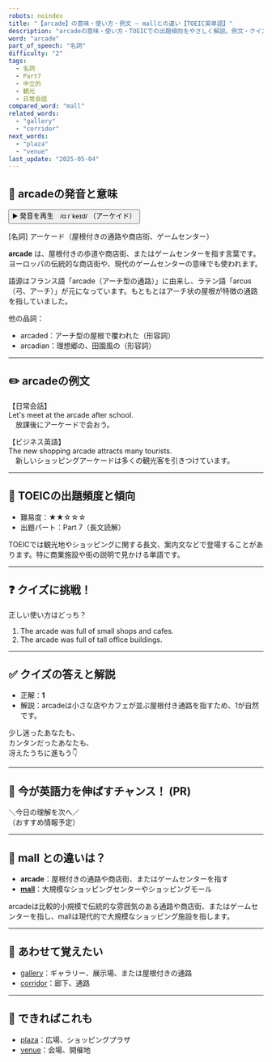 ```yaml
---
robots: noindex
title: "【arcade】の意味・使い方・例文 ― mallとの違い【TOEIC英単語】"
description: "arcadeの意味・使い方・TOEICでの出題傾向をやさしく解説。例文・クイズ付きでmallとの違いもわかりやすく学べます。"
word: "arcade"
part_of_speech: "名詞"
difficulty: "2"
tags:
  - 名詞
  - Part7
  - 中立的
  - 観光
  - 日常会話
compared_word: "mall"
related_words:
  - "gallery"
  - "corridor"
next_words:
  - "plaza"
  - "venue"
last_update: "2025-05-04"
---
```


## 🔰 arcadeの発音と意味

<button class="play-audio" onclick="playTTS('arcade')">
  <span class="play-audio-main">
    ▶️ 発音を再生　/ɑːrˈkeɪd/
  </span>
  <span class="play-audio-sub">
    （アーケイド）
  </span>
</button>

[名詞] アーケード（屋根付きの通路や商店街、ゲームセンター）

**arcade** は、屋根付きの歩道や商店街、またはゲームセンターを指す言葉です。ヨーロッパの伝統的な商店街や、現代のゲームセンターの意味でも使われます。

語源はフランス語「arcade（アーチ型の通路）」に由来し、ラテン語「arcus（弓、アーチ）」が元になっています。もともとはアーチ状の屋根が特徴の通路を指していました。

他の品詞：  
- arcaded：アーチ型の屋根で覆われた（形容詞）
- arcadian：理想郷の、田園風の（形容詞）

---

## ✏️ arcadeの例文

【日常会話】  
Let's meet at the arcade after school.  
　放課後にアーケードで会おう。

【ビジネス英語】  
The new shopping arcade attracts many tourists.  
　新しいショッピングアーケードは多くの観光客を引きつけています。

---

## 🎯 TOEICの出題頻度と傾向

- 難易度：★★☆☆☆
- 出題パート：Part 7（長文読解）

TOEICでは観光地やショッピングに関する長文、案内文などで登場することがあります。特に商業施設や街の説明で見かける単語です。

---

## ❓ クイズに挑戦！

正しい使い方はどっち？

1. The arcade was full of small shops and cafes.  
2. The arcade was full of tall office buildings.

---

## ✅ クイズの答えと解説

- 正解：**1**
- 解説：arcadeは小さな店やカフェが並ぶ屋根付き通路を指すため、1が自然です。

少し迷ったあなたも、  
カンタンだったあなたも、  
冴えたうちに進もう👇️

---

## 🚀 今が英語力を伸ばすチャンス！ (PR)

<div class="info-center">
＼今日の理解を次へ／<br>  
（おすすめ情報予定）
</div>

---

## 🤔  mall との違いは？

- **arcade**：屋根付きの通路や商店街、またはゲームセンターを指す
- **[mall](/word/mall/)**：大規模なショッピングセンターやショッピングモール

arcadeは比較的小規模で伝統的な雰囲気のある通路や商店街、またはゲームセンターを指し、mallは現代的で大規模なショッピング施設を指します。

---

## 🧩 あわせて覚えたい

- [gallery](/word/gallery/)：ギャラリー、展示場、または屋根付きの通路
- [corridor](/word/corridor/)：廊下、通路

---

## 📖 できればこれも

- [plaza](/word/plaza/)：広場、ショッピングプラザ
- [venue](/word/venue/)：会場、開催地

<!-- cvid: aid48_bid45 -->
